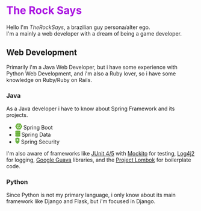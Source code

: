
<h1 style="color: #aa13e1;"> The Rock Says </h1>

Hello I'm <em style="color: #333" >TheRockSays</em>, a brazilian guy persona/alter ego.\
I'm a mainly a web developer with a dream of being a game developer.

## Web Development

Primarily i'm a Java Web Developer, but i have some experience with Python Web Development, and i'm also a Ruby lover, so i have some knowledge on Ruby/Ruby on Rails.

### Java

As a Java developer i have to know about Spring Framework and its projects.

- <img height="16px" class="icon" src="/photos/spring-boot-logo.svg" alt="Spring Boot Logo"/> Spring Boot
- <img height="16px" class="icon" src="/photos/spring-data-logo.svg" alt="Spring Data Logo"/> Spring Data
- <img height="16px" class="icon" src="/photos/spring-security-logo.svg" alt="Spring Security Logo"/> Spring Security

I'm also aware of frameworks like [JUnit 4/5](https://junit.org/junit5) with [Mockito](https://site.mockito.org/) for testing, [Log4j2](https://logging.apache.org/log4j/2.x/) for logging, [Google Guava](https://github.com/google/guava) libraries, and the [Project Lombok](https://projectlombok.org/) for boilerplate code.

### Python

Since Python is not my primary language, i only know about its main framework like Django and Flask, but i'm focused in Django.

